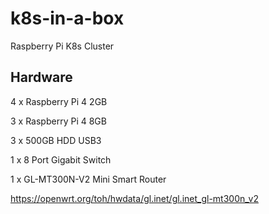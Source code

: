 # k8s-in-a-box
Raspberry Pi K8s Cluster

## Hardware

4 x Raspberry Pi 4 2GB

3 x Raspberry Pi 4 8GB

3 x 500GB HDD USB3

1 x 8 Port Gigabit Switch

1 x GL-MT300N-V2 Mini Smart Router

https://openwrt.org/toh/hwdata/gl.inet/gl.inet_gl-mt300n_v2
